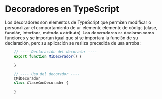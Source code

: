 # Decoradores en TypeScript
Los decoradores son elementos de TypeScript que permiten modificar o personalizar el comportamiento de un elemento elemento de código (clase, función, interface, método o atributo).
Los decoradores se declaran como funciones y se importan igual que si se importara la función de su declaración, pero su aplicación se realiza precedida de una arroba:

```typescript
    // ---- Declaración del decorador ----
    export function MiDecorador() {

    }

    // ---- Uso del decorador ----
    @MiDecorador
    class ClaseConDecorador {
        
    }
```


